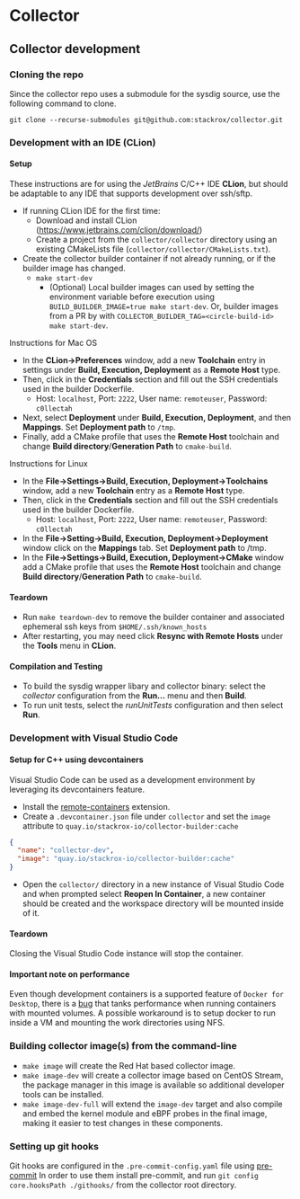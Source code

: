 # Collector

## Collector development

### Cloning the repo

Since the collector repo uses a submodule for the sysdig source, use
the following command to clone.

```
git clone --recurse-submodules git@github.com:stackrox/collector.git
```

### Development with an IDE (CLion)

#### Setup
These instructions are for using the *JetBrains* C/C++ IDE **CLion**, but should be adaptable to any IDE that supports development over ssh/sftp.
- If running CLion IDE for the first time:
  - Download and install CLion (https://www.jetbrains.com/clion/download/)
  - Create a project from the `collector/collector` directory using an existing CMakeLists file (`collector/collector/CMakeLists.txt`).
- Create the collector builder container if not already running, or if the builder image has changed.
  - `make start-dev`
    - (Optional) Local builder images can used by setting the environment variable before execution using `BUILD_BUILDER_IMAGE=true make start-dev`.
Or, builder images from a PR by with `COLLECTOR_BUILDER_TAG=<circle-build-id> make start-dev`.

Instructions for Mac OS
- In the **CLion->Preferences** window, add a new **Toolchain** entry in settings under **Build, Execution, Deployment** as a **Remote Host** type.
- Then, click in the **Credentials** section and fill out the SSH credentials used in the builder Dockerfile.
  - Host: `localhost`, Port: `2222`, User name: `remoteuser`, Password: `c0llectah`
- Next, select **Deployment** under **Build, Execution, Deployment**, and then **Mappings**. Set **Deployment path** to `/tmp`.
- Finally, add a CMake profile that uses the **Remote Host** toolchain and change **Build directory**/**Generation Path** to `cmake-build`.

Instructions for Linux
- In the **File->Settings->Build, Execution, Deployment->Toolchains** window, add a new **Toolchain** entry as a **Remote Host** type.
- Then, click in the **Credentials** section and fill out the SSH credentials used in the builder Dockerfile.
  - Host: `localhost`, Port: `2222`, User name: `remoteuser`, Password: `c0llectah`
- In the **File->Setting->Build, Execution, Deployment->Deployment** window click on the **Mappings** tab. Set **Deployment path** to /tmp.
- In the **File->Settings->Build, Execution, Deployment->CMake** window add a CMake profile that uses the **Remote Host** toolchain and change **Build directory**/**Generation Path** to `cmake-build`.

#### Teardown
- Run `make teardown-dev` to remove the builder container and associated ephemeral ssh keys from `$HOME/.ssh/known_hosts`
- After restarting, you may need click **Resync with Remote Hosts** under the **Tools** menu in **CLion**.

#### Compilation and Testing
- To build the sysdig wrapper libary and collector binary: select the *collector* configuration from the **Run...** menu and then **Build**.
- To run unit tests, select the *runUnitTests* configuration and then select **Run**.

### Development with Visual Studio Code
#### Setup for C++ using devcontainers
Visual Studio Code can be used as a development environment by leveraging its devcontainers feature.
- Install the [remote-containers](https://marketplace.visualstudio.com/items?itemName=ms-vscode-remote.remote-containers) extension.
- Create a `.devcontainer.json` file under `collector` and set the `image` attribute to `quay.io/stackrox-io/collector-builder:cache`
```json
{
  "name": "collector-dev",
  "image": "quay.io/stackrox-io/collector-builder:cache"
}
```
- Open the `collector/` directory in a new instance of Visual Studio Code and when prompted select **Reopen In Container**, a new container should be created and the workspace directory will be mounted inside of it.

#### Teardown
Closing the Visual Studio Code instance will stop the container.

#### Important note on performance
Even though development containers is a supported feature of `Docker for Desktop`, there is a [bug](https://github.com/docker/for-mac/issues/3677) that tanks performance when running containers with mounted volumes. A possible workaround is to setup docker to run inside a VM and mounting the work directories using NFS.

### Building collector image(s) from the command-line
- `make image` will create the Red Hat based collector image.
- `make image-dev` will create a collector image based on CentOS Stream, the package manager in this image is available so additional developer tools can be installed.
- `make image-dev-full` will extend the `image-dev` target and also compile and embed the kernel module and eBPF probes in the final image, making it easier to test changes in these components.

### Setting up git hooks

Git hooks are configured in the `.pre-commit-config.yaml` file using [pre-commit](https://pre-commit.com)
In order to use them install pre-commit, and run `git config core.hooksPath ./githooks/` from the collector root directory.
